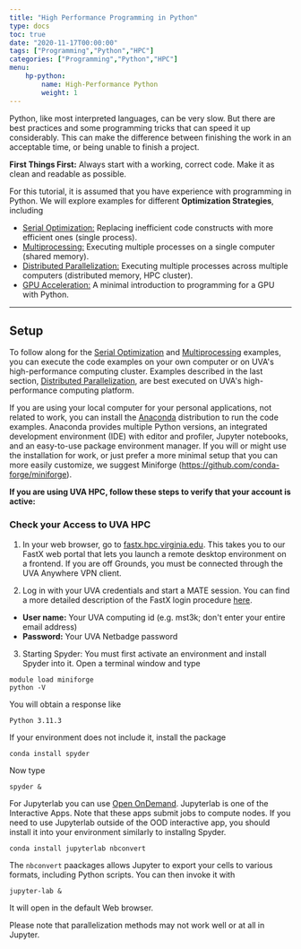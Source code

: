 ```yaml
---
title: "High Performance Programming in Python"
type: docs
toc: true
date: "2020-11-17T00:00:00"
tags: ["Programming","Python","HPC"]
categories: ["Programming","Python","HPC"]
menu:
    hp-python:
        name: High-Performance Python
        weight: 1
---
```


Python, like most interpreted languages, can be very slow. But there are best practices and some programming tricks that can speed it up considerably.  This can make the difference between finishing the work in an acceptable time, or being unable to finish a project.

**First Things First:** Always start with a working, correct code. Make it as clean and readable as possible.

For this tutorial, it is assumed that you have experience with programming in Python. We will explore examples for different **Optimization Strategies**, including

* [Serial Optimization:](serial-optimization) Replacing inefficient code constructs with more efficient ones (single process).
* [Multiprocessing:](multiprocessing) Executing multiple processes on a single computer (shared memory).
* [Distributed Parallelization:](distributed-parallelization) Executing multiple processes across multiple computers (distributed memory, HPC cluster).
* [GPU Acceleration:](gpu-acceleration) A minimal introduction to programming for a GPU with Python.

- - -

## Setup

To follow along for the [Serial Optimization](#serial-optimization-strategies) and [Multiprocessing](#multiprocessing) examples, you can execute the code examples on your own computer or on UVA's high-performance computing cluster.  Examples described in the last section, [Distributed Parallelization](#distributed-parallelization), are best executed on UVA's high-performance computing platform.

If you are using your local computer for your personal applications, not related to work, you can install the [Anaconda](https://www.anaconda.com) distribution to run the code examples. Anaconda provides multiple Python versions, an integrated development environment (IDE) with editor and profiler, Jupyter notebooks, and an easy-to-use package environment manager.  If you will or might use the installation for work, or just prefer a more minimal setup that you can more easily customize, we suggest Miniforge (https://github.com/conda-forge/miniforge).

**If you are using UVA HPC, follow these steps to verify that your account is active:**

### Check your Access to UVA HPC

1. In your web browser, go to <a href="https://fastx.hpc.virginia.edu" target="_blank">fastx.hpc.virginia.edu</a>.  This takes you to our FastX web portal that lets you launch a remote desktop environment on a frontend.  If you are off Grounds, you must be connected through the UVA Anywhere VPN client.

2. Log in with your UVA credentials and start a MATE session.  You can find a more detailed description of the FastX login procedure <a href="https://www.rc.virginia.edu/userinfo/rivanna/logintools/fastx/" target="_blank">here</a>.
  * **User name:** Your UVA computing id (e.g. mst3k; don't enter your entire email address)
  * **Password:** Your UVA Netbadge password 

3. Starting Spyder: You must first activate an environment and install Spyder into it.  Open a terminal window and type
```
module load miniforge
python -V
```
You will obtain a response like
```
Python 3.11.3
```
If your environment does not include it, install the package
```
conda install spyder
```
Now type
```
spyder &
```

For Jupyterlab you can use [Open OnDemand](https://ood.hpc.virginia.edu).  Jupyterlab is one of the Interactive Apps.  Note that these apps submit jobs to compute nodes. If you need to use Jupyterlab outside of the OOD interactive app, you should install it into your environment similarly to installng Spyder.
```
conda install jupyterlab nbconvert
```
The `nbconvert` paackages allows Jupyter to export your cells to various formats, including Python scripts.  You can then invoke it with
```
jupyter-lab &
```
It will open in the default Web browser.

Please note that parallelization methods may not work well or at all in Jupyter.
<br>
